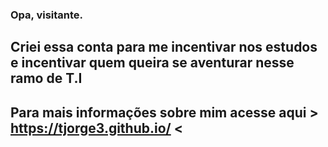 ### Opa, visitante. 
## Criei essa conta para me incentivar nos estudos e incentivar quem queira se aventurar nesse ramo de T.I
## Para mais informações sobre mim acesse aqui > https://tjorge3.github.io/ <

<!--
**tJorge3/tJorge3** is a ✨ _special_ ✨ repository because its `README.md` (this file) appears on your GitHub profile.

Here are some ideas to get you started:

- 🔭 I’m currently working on ...
- 🌱 I’m currently learning ...
- 👯 I’m looking to collaborate on ...
- 🤔 I’m looking for help with ...
- 💬 Ask me about ...
- 📫 How to reach me: ...
- 😄 Pronouns: ...
- ⚡ Fun fact: ...
-->
